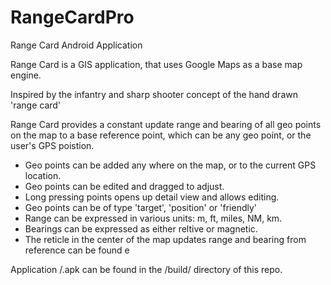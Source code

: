 # RangeCardPro
Range Card Android Application

Range Card is a GIS application, that uses Google Maps as a base map engine.

Inspired by the infantry and sharp shooter concept of the hand drawn 'range card'

Range Card provides a constant update range and bearing of all geo points on the map to a base reference point, which can be any geo point, 
or the user's GPS poistion. 

* Geo points can be added any where on the map, or to the current GPS location.
* Geo points can be edited and dragged to adjust.
* Long pressing points opens up detail view and allows editing.
* Geo points can be of type 'target', 'position' or 'friendly'
* Range can be expressed in various units: m, ft, miles, NM, km.
* Bearings can be expressed as either reltive or magnetic.
* The reticle in the center of the map updates range and bearing from reference can be found e 

Application /.apk can be found in the /build/ directory of this repo.
